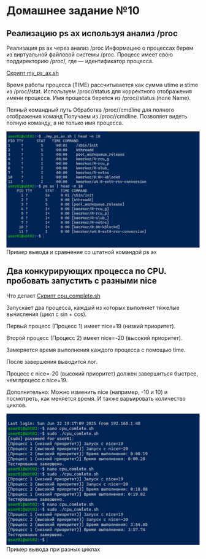 # Домашнее задание №10
## Реализацию ps ax используя анализ /proc
Реализация ps ax через анализ /proc
Информацию о процессах берем из виртуальной файловой системы /proc. 
Процесс имеет свою поддиректорию /proc/<PID>, где <PID> — идентификатор процесса.

[Скрипт my_ps_ax.sh](https://github.com/evgmikhailov/otus_homework/blob/main/HW10/my_ps_ax.sh "Скрипт my_ps_ax.sh")

Время работы процесса (TIME) рассчитывается как сумма utime и stime из /proc/<PID>/stat.
Используем /proc/<PID>/status для корректного отображения имени процесса.
Имя процесса берется из /proc/<PID>/status (поле Name).

Полный командный путь
Обработка /proc/<PID>/cmdline для полного отображения команд 
Получаем из /proc/<PID>/cmdline.
Позволяет видеть полную команду, а не только имя процесса.

 ![Пример вывода и сравнение со штатной командой ps ax](https://github.com/evgmikhailov/otus_homework/blob/main/HW10/pic001.jpg) Пример вывода и сравнение со штатной командой ps ax


## Два конкурирующих процесса по CPU. пробовать запустить с разными nice

Что делает  [Cкрипт cpu_complete.sh](https://github.com/evgmikhailov/otus_homework/blob/main/HW10/cpu_comlete.sh")

Запускает два процесса, каждый из которых выполняет тяжелые вычисления (цикл с sin + cos).

Первый процесс (Процесс 1) имеет nice=19 (низкий приоритет).

Второй процесс (Процесс 2) имеет nice=-20 (высокий приоритет).

Замеряется время выполнения каждого процесса с помощью time.

После завершения выводится лог.

Процесс с nice=-20 (высокий приоритет) должен завершиться быстрее, чем процесс с nice=19.

Дополнительно:
Можно изменить nice (например, -10 и 10) и посмотреть, как меняется время.
И также варьировать количество циклов.


 ![Пример вывода при разных циклах](https://github.com/evgmikhailov/otus_homework/blob/main/HW10/pic002.jpg) 
Пример вывода при разных циклах
